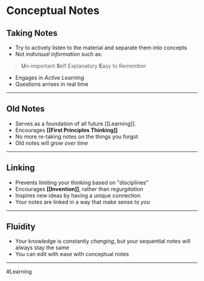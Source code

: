 # Conceptual Notes

## Taking Notes
- Try to actively listen to the material and separate them into concepts 
- Not *indivisual information* such as:
> **U**n-important
> **S**elf Explanatory
> **E**asy to Remember
- Engages in *Active Learning*
- Questions arrises in real time

---

## Old Notes
- Serves as a foundation of all future [[Learning]].
- Encourages **[[First Principles Thinking]]**
- No more re-taking notes on the things you forgot
- Old notes will *grow over time*

---

## Linking
- Prevents limiting your thinking based on "disciplines"
- Encourages **[[Invention]]**, rather than *regurgitation*
- Inspires new ideas by having a unique connection
- Your notes are linked in a way that make sense to *you*

---

## Fluidity
- Your knowledge is constantly *changing*, but your sequential notes will always stay the same
- You can edit with ease with conceptual notes

---

#Learning 